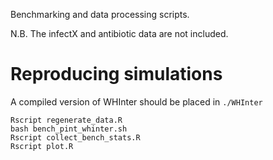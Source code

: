 Benchmarking and data processing scripts.

N.B. The infectX and antibiotic data are not included.

# Reproducing simulations

A compiled version of WHInter should be placed in `./WHInter`

```
Rscript regenerate_data.R
bash bench_pint_whinter.sh
Rscript collect_bench_stats.R
Rscript plot.R
```
